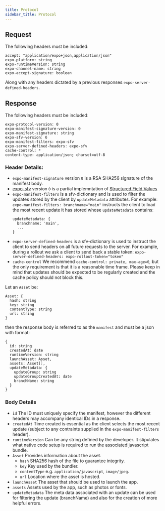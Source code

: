 ```yaml
---
title: Protocol
sidebar_title: Protocol
---
```

## Request
The following headers must be included:
```
accept: "application/expo+json,application/json"
expo-platform: string
expo-runtimeVersion: string
expo-channel-name: string
expo-accept-signature: boolean
```
Along with any headers dictated by a previous responses `expo-server-defined-headers`. 

## Response
The following headers must be included:

```
expo-protocol-version: 0
expo-manifest-signature-version: 0
expo-manifest-signature: string
expo-sfv-version: 0
expo-manifest-filters: expo-sfv
expo-server-defined-headers: expo-sfv
cache-control: *
content-type: application/json; charset=utf-8
```
### Header Details:
  * `expo-manifest-signature` version `0` is a RSA SHA256 signature of the manifest body.
  * [expo-sfv](expo-sfv.md) version `0` is a partial implemntation of [Structured Field Values](https://tools.ietf.org/html/rfc8941)
  * `expo-manifest-filters` is a sfv-dictionary and is used to filter the updates stored by the client by `updateMetadata` attributes. For example: `expo-manifest-filters: branchname="main"` instructs the client to load the most recent update it has stored whose `updateMetadata` contains:
    ```
    updateMetadata: {
      branchname: 'main',
      ...
    }
    ```
  * `expo-server-defined-headers`  is a sfv-dictionary is used to instruct the client to send headers on all future requests to the server. For example, during a rollout we ask a client to send back a stable token: `expo-server-defined-headers: expo-rollout-token="token"`
  * `cache-control` We recommend `cache-control: private, max-age=0`, but the only requirement is that it is a reasonable time frame. Please keep in mind that updates should be expected to be regularly created and the cache policy should not block this.


Let an `Asset` be:
```
Asset: {
  hash: string
  key: string
  contentType: string
  url: string
}
```
then the response body is referred to as the `manifest` and must be a json with format:
```
{
  id: string
  createdAt: date
  runtimeVersion: string
  launchAsset: Asset,
  assets: Asset[],
  updateMetadata: {
    updateGroup: string
    updateGroupCreatedAt: date
    branchName: string
  }
}
```
### Body Details
  * `id` The ID must uniquely specify the manifest, however the different headers may accompany identical IDs in a response.
  * `createdAt` Time created is essential as the client selects the most recent update (subject to any contraints supplied in the `expo-manifest-filters` header).
  * `runtimeVersion` Can be any string defined by the developer. It stipulates what native code setup is required to run the associated javascript bundle.
  * `Asset` Provides information about the asset.
    * `hash` SHA256 hash of the file to guarantee integrity.
    * `key` Key used by the bundler.
    * `contentType` e.g. `application/javascript`, `image/jpeg`.
    * `url` Location where the asset is hosted.
  * `launchAsset` The asset that should be used to launch the app.
  * `assets` Assets used by the app, such as photos or fonts.
  * `updateMetadata` The meta data associated with an update can be used for filtering the update (branchName) and also for the creation of more helpful errors.

